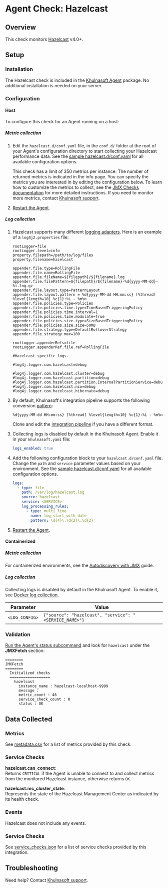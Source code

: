 # Agent Check: Hazelcast

## Overview

This check monitors [Hazelcast][1] v4.0+.

## Setup

### Installation

The Hazelcast check is included in the [Khulnasoft Agent][2] package.
No additional installation is needed on your server.

### Configuration

<!-- xxx tabs xxx -->
<!-- xxx tab "Host" xxx -->

#### Host

To configure this check for an Agent running on a host:

##### Metric collection

1. Edit the `hazelcast.d/conf.yaml` file, in the `conf.d/` folder at the root of your
   Agent's configuration directory to start collecting your Hazelcast performance data.
   See the [sample hazelcast.d/conf.yaml][3] for all available configuration options.

   This check has a limit of 350 metrics per instance. The number of returned metrics is indicated in the info page.
   You can specify the metrics you are interested in by editing the configuration below.
   To learn how to customize the metrics to collect, see the [JMX Checks documentation][4] for more detailed instructions.
   If you need to monitor more metrics, contact [Khulnasoft support][5].

2. [Restart the Agent][6].

##### Log collection

1. Hazelcast supports many different [logging adapters][7]. Here is an example of a `log4j2.properties` file:

   ```text
   rootLogger=file
   rootLogger.level=info
   property.filepath=/path/to/log/files
   property.filename=hazelcast

   appender.file.type=RollingFile
   appender.file.name=RollingFile
   appender.file.fileName=${filepath}/${filename}.log
   appender.file.filePattern=${filepath}/${filename}-%d{yyyy-MM-dd}-%i.log.gz
   appender.file.layout.type=PatternLayout
   appender.file.layout.pattern = %d{yyyy-MM-dd HH:mm:ss} [%thread] %level{length=10} %c{1}:%L - %m%n
   appender.file.policies.type=Policies
   appender.file.policies.time.type=TimeBasedTriggeringPolicy
   appender.file.policies.time.interval=1
   appender.file.policies.time.modulate=true
   appender.file.policies.size.type=SizeBasedTriggeringPolicy
   appender.file.policies.size.size=50MB
   appender.file.strategy.type=DefaultRolloverStrategy
   appender.file.strategy.max=100

   rootLogger.appenderRefs=file
   rootLogger.appenderRef.file.ref=RollingFile

   #Hazelcast specific logs.

   #log4j.logger.com.hazelcast=debug

   #log4j.logger.com.hazelcast.cluster=debug
   #log4j.logger.com.hazelcast.partition=debug
   #log4j.logger.com.hazelcast.partition.InternalPartitionService=debug
   #log4j.logger.com.hazelcast.nio=debug
   #log4j.logger.com.hazelcast.hibernate=debug
   ```

2. By default, Khulnasoft's integration pipeline supports the following conversion [pattern][8]:

   ```text
   %d{yyyy-MM-dd HH:mm:ss} [%thread] %level{length=10} %c{1}:%L - %m%n
   ```

    Clone and edit the [integration pipeline][9] if you have a different format.

3. Collecting logs is disabled by default in the Khulnasoft Agent. Enable it in your `khulnasoft.yaml` file:

   ```yaml
   logs_enabled: true
   ```

4. Add the following configuration block to your `hazelcast.d/conf.yaml` file. Change the `path` and `service` parameter values based on your environment. See the [sample hazelcast.d/conf.yaml][3] for all available configuration options.

   ```yaml
   logs:
     - type: file
       path: /var/log/hazelcast.log
       source: hazelcast
       service: <SERVICE>
       log_processing_rules:
         - type: multi_line
           name: log_start_with_date
           pattern: \d{4}\.\d{2}\.\d{2}
   ```

5. [Restart the Agent][6].

<!-- xxz tab xxx -->
<!-- xxx tab "Containerized" xxx -->

#### Containerized

##### Metric collection

For containerized environments, see the [Autodiscovery with JMX][10] guide.

##### Log collection

Collecting logs is disabled by default in the Khulnasoft Agent. To enable it, see [Docker log collection][11].

| Parameter      | Value                                              |
| -------------- | -------------------------------------------------- |
| `<LOG_CONFIG>` | `{"source": "hazelcast", "service": "<SERVICE_NAME>"}` |

<!-- xxz tab xxx -->
<!-- xxz tabs xxx -->

### Validation

[Run the Agent's status subcommand][12] and look for `hazelcast` under the **JMXFetch** section:

```text
========
JMXFetch
========
  Initialized checks
  ==================
    hazelcast
      instance_name : hazelcast-localhost-9999
      message :
      metric_count : 46
      service_check_count : 0
      status : OK
```

## Data Collected

### Metrics

See [metadata.csv][13] for a list of metrics provided by this check.

### Service Checks

**hazelcast.can_connect**:<br>
Returns `CRITICAL` if the Agent is unable to connect to and collect metrics from the monitored Hazelcast instance, otherwise returns `OK`.

**hazelcast.mc_cluster_state**:<br>
Represents the state of the Hazelcast Management Center as indicated by its health check.

### Events

Hazelcast does not include any events.

### Service Checks

See [service_checks.json][14] for a list of service checks provided by this integration.

## Troubleshooting

Need help? Contact [Khulnasoft support][5].


[1]: https://hazelcast.org
[2]: https://app.khulnasoft.com/account/settings/agent/latest
[3]: https://github.com/KhulnaSoft/integrations-core/blob/master/hazelcast/khulnasoft_checks/hazelcast/data/conf.yaml.example
[4]: https://docs.khulnasoft.com/integrations/java/
[5]: https://docs.khulnasoft.com/help/
[6]: https://docs.khulnasoft.com/agent/guide/agent-commands/#start-stop-and-restart-the-agent
[7]: https://docs.hazelcast.org/docs/latest/manual/html-single/index.html#logging-configuration
[8]: https://logging.apache.org/log4j/2.x/manual/layouts.html#Patterns
[9]: https://docs.khulnasoft.com/logs/processing/#integration-pipelines
[10]: https://docs.khulnasoft.com/agent/guide/autodiscovery-with-jmx/?tab=containerizedagent
[11]: https://docs.khulnasoft.com/agent/docker/log/
[12]: https://docs.khulnasoft.com/agent/guide/agent-commands/#agent-status-and-information
[13]: https://github.com/KhulnaSoft/integrations-core/blob/master/hazelcast/metadata.csv
[14]: https://github.com/KhulnaSoft/integrations-core/blob/master/hazelcast/assets/service_checks.json
